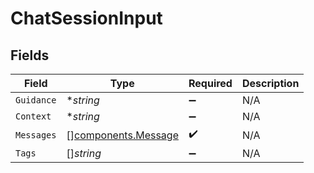 # ChatSessionInput


## Fields

| Field                                                      | Type                                                       | Required                                                   | Description                                                |
| ---------------------------------------------------------- | ---------------------------------------------------------- | ---------------------------------------------------------- | ---------------------------------------------------------- |
| `Guidance`                                                 | **string*                                                  | :heavy_minus_sign:                                         | N/A                                                        |
| `Context`                                                  | **string*                                                  | :heavy_minus_sign:                                         | N/A                                                        |
| `Messages`                                                 | [][components.Message](../../models/components/message.md) | :heavy_check_mark:                                         | N/A                                                        |
| `Tags`                                                     | []*string*                                                 | :heavy_minus_sign:                                         | N/A                                                        |